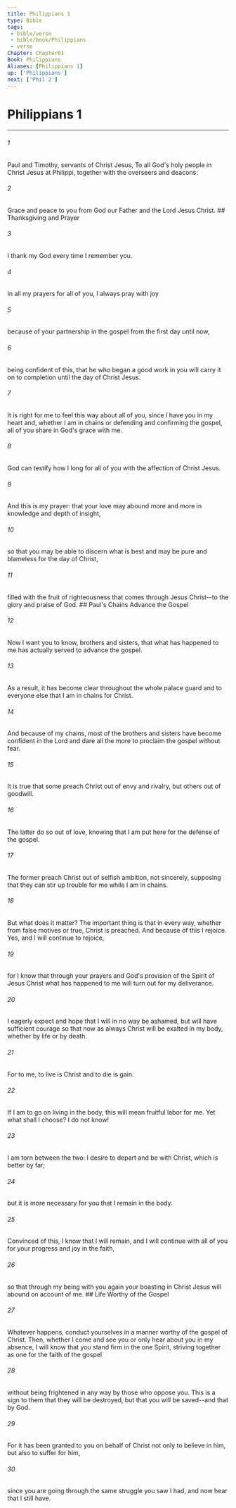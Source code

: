 ```yaml
---
title: Philippians 1
type: Bible
tags:
 - bible/verse
 - bible/book/Philippians
 - verse
Chapter: Chapter01
Book: Philippians
Aliases: [Philippians 1]
up: ['Philippians']
next: ['Phil 2']
---
```

# Philippians 1

***


###### 1 
Paul and Timothy, servants of Christ Jesus, To all God's holy people in Christ Jesus at Philippi, together with the overseers and deacons: 

###### 2 
Grace and peace to you from God our Father and the Lord Jesus Christ. ## Thanksgiving and Prayer 

###### 3 
I thank my God every time I remember you. 

###### 4 
In all my prayers for all of you, I always pray with joy 

###### 5 
because of your partnership in the gospel from the first day until now, 

###### 6 
being confident of this, that he who began a good work in you will carry it on to completion until the day of Christ Jesus. 

###### 7 
It is right for me to feel this way about all of you, since I have you in my heart and, whether I am in chains or defending and confirming the gospel, all of you share in God's grace with me. 

###### 8 
God can testify how I long for all of you with the affection of Christ Jesus. 

###### 9 
And this is my prayer: that your love may abound more and more in knowledge and depth of insight, 

###### 10 
so that you may be able to discern what is best and may be pure and blameless for the day of Christ, 

###### 11 
filled with the fruit of righteousness that comes through Jesus Christ--to the glory and praise of God. ## Paul's Chains Advance the Gospel 

###### 12 
Now I want you to know, brothers and sisters, that what has happened to me has actually served to advance the gospel. 

###### 13 
As a result, it has become clear throughout the whole palace guard and to everyone else that I am in chains for Christ. 

###### 14 
And because of my chains, most of the brothers and sisters have become confident in the Lord and dare all the more to proclaim the gospel without fear. 

###### 15 
It is true that some preach Christ out of envy and rivalry, but others out of goodwill. 

###### 16 
The latter do so out of love, knowing that I am put here for the defense of the gospel. 

###### 17 
The former preach Christ out of selfish ambition, not sincerely, supposing that they can stir up trouble for me while I am in chains. 

###### 18 
But what does it matter? The important thing is that in every way, whether from false motives or true, Christ is preached. And because of this I rejoice. Yes, and I will continue to rejoice, 

###### 19 
for I know that through your prayers and God's provision of the Spirit of Jesus Christ what has happened to me will turn out for my deliverance. 

###### 20 
I eagerly expect and hope that I will in no way be ashamed, but will have sufficient courage so that now as always Christ will be exalted in my body, whether by life or by death. 

###### 21 
For to me, to live is Christ and to die is gain. 

###### 22 
If I am to go on living in the body, this will mean fruitful labor for me. Yet what shall I choose? I do not know! 

###### 23 
I am torn between the two: I desire to depart and be with Christ, which is better by far; 

###### 24 
but it is more necessary for you that I remain in the body. 

###### 25 
Convinced of this, I know that I will remain, and I will continue with all of you for your progress and joy in the faith, 

###### 26 
so that through my being with you again your boasting in Christ Jesus will abound on account of me. ## Life Worthy of the Gospel 

###### 27 
Whatever happens, conduct yourselves in a manner worthy of the gospel of Christ. Then, whether I come and see you or only hear about you in my absence, I will know that you stand firm in the one Spirit, striving together as one for the faith of the gospel 

###### 28 
without being frightened in any way by those who oppose you. This is a sign to them that they will be destroyed, but that you will be saved--and that by God. 

###### 29 
For it has been granted to you on behalf of Christ not only to believe in him, but also to suffer for him, 

###### 30 
since you are going through the same struggle you saw I had, and now hear that I still have. 
